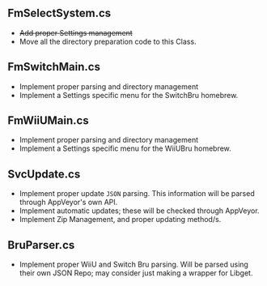 ## FmSelectSystem.cs 

* ~~Add proper Settings management~~
* Move all the directory preparation code to this Class. 

## FmSwitchMain.cs 

* Implement proper parsing and directory management 
* Implement a Settings specific menu for the SwitchBru homebrew.

## FmWiiUMain.cs 

* Implement proper parsing and directory management 
* Implement a Settings specific menu for the WiiUBru homebrew.

## SvcUpdate.cs

* Implement proper update `JSON` parsing. This information will be parsed through AppVeyor's own API. 
* Implement automatic updates; these will be checked through AppVeyor. 
* Implement Zip Management, and proper updating method/s. 

## BruParser.cs 

* Implement proper WiiU and Switch Bru parsing. Will be parsed using their own JSON Repo; may consider just making a wrapper for Libget. 
